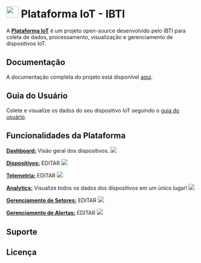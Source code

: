 # <img src="https://github.com/IBTI-DF/Plataforma-Iot/blob/main/Aplicacao/public/Favicon-IBTI.png?raw=true" width="32" height="30"> Plataforma IoT - IBTI

A [**Plataforma IoT**](https://iotibti.ddns.net/login) é um projeto open-source desenvolvido pelo IBTI para coleta de dados, processamento, visualização e gerenciamento de dispositivos IoT.

## Documentação

A documentação completa do projeto está disponível [aqui](link).

## Guia do Usuário

Colete e visualize os dados do seu dispositivo IoT seguindo o [guia do usuário](link).

## Funcionalidades da Plataforma

[**Dashboard:**](https://iotibti.ddns.net/home) Visão geral dos dispositivos.
<img src="https://github.com/IBTI-DF/Plataforma-Iot/blob/main/Aplicacao/src/assets/github_assets/dashboard.gif?raw=true"> 

[**Dispositivos:**](https://iotibti.ddns.net/dispositivos-cadastrados) EDITAR
<img src="https://github.com/IBTI-DF/Plataforma-Iot/blob/main/Aplicacao/src/assets/github_assets/dashboard.gif?raw=true"> 

[**Telemetria:**](https://iotibti.ddns.net/dados-do-dispositivo) EDITAR
<img src="https://github.com/IBTI-DF/Plataforma-Iot/blob/main/Aplicacao/src/assets/github_assets/dashboard.gif?raw=true"> 

[**Analytics:**](https://iotibti.ddns.net/analytics) Visualize todos os dados dos  dispositivos em um único lugar!
<img src="https://github.com/IBTI-DF/Plataforma-Iot/blob/main/Aplicacao/src/assets/github_assets/analise.gif?raw=true"> 

[**Gerenciamento de Setores:**](https://iotibti.ddns.net/gerenciamento-setor) EDITAR
<img src="https://github.com/IBTI-DF/Plataforma-Iot/blob/main/Aplicacao/src/assets/github_assets/dashboard.gif?raw=true">
 
[**Gerenciamento de Alertas:**](https://iotibti.ddns.net/gerenciamento-de-alertas) EDITAR
<img src="https://github.com/IBTI-DF/Plataforma-Iot/blob/main/Aplicacao/src/assets/github_assets/dashboard.gif?raw=true"> 

## Suporte

## Licença